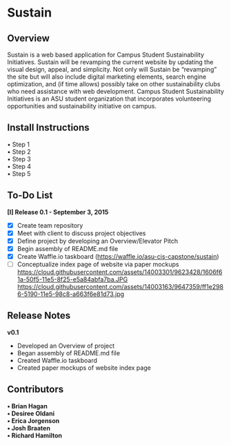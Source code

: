 # Sustain

## Overview
Sustain is a web based application for Campus Student Sustainability Initiatives. Sustain will be revamping the current website by updating the visual design, appeal, and simplicity. Not only will Sustain be “revamping” the site but will also include digital marketing elements, search engine optimization, and (if time allows) possibly take on other sustainability clubs who need assistance with web development. Campus Student Sustainability Initiatives is an ASU student organization that incorporates volunteering opportunities and sustainability initiative on campus.

## Install Instructions
• Step 1 <br />
• Step 2 <br />
• Step 3 <br />
• Step 4 <br />
• Step 5 <br />

## To-Do List
**[I] Release 0.1 - September 3, 2015**
* [x] Create team repository
* [x] Meet with client to discuss project objectives
* [x] Define project by developing an Overview/Elevator Pitch
* [x] Begin assembly of README.md file
* [x] Create Waffle.io taskboard (https://waffle.io/asu-cis-capstone/sustain)
* [ ] Conceptualize index page of website via paper mockups
        https://cloud.githubusercontent.com/assets/14003301/9623428/1606f61a-50f5-11e5-8f25-e5a84abfa7ba.JPG
        https://cloud.githubusercontent.com/assets/14003163/9647359/ff1e2986-5190-11e5-98c8-a663f6e81d73.jpg

## Release Notes
**v0.1**
* Developed an Overview of project
* Began assembly of README.md file
* Created Waffle.io taskboard
* Created paper mockups of website index page

## Contributors
**• Brian Hagan**<br />
**• Desiree Oldani**<br />
**• Erica Jorgenson**<br />
**• Josh Braaten**<br />
**• Richard Hamilton**
